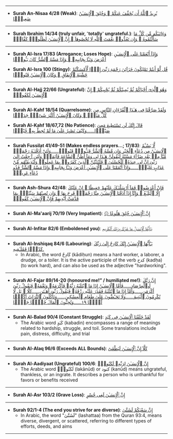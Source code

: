 <!--
### [Insaan Ko Jald Baaz Paida Kiya Gaya Hai | Prof Ahmed Rafique Akhtar](https://www.youtube.com/shorts/iIcV-MAQzZE)

### [Majlis Topic InsaanN | Allama Talib Johri](https://www.youtube.com/watch?v=9uo-mHqfs_w)

### [Ajeeb Insaan | Allama Talib Johri](https://www.youtube.com/watch?v=v7n1Kp8yy94)

### [Mola Ali A.S Se Anokha Sawal Allah Ne Muhammad SWS Ko Kaisy Paida Kia...!! | Allama Talib jhori](https://www.youtube.com/watch?v=cBRs3Y252G0)
-->
***

* __Surah An-Nisaa 4/28 (Weak)__: [يُرِيدُ ٱللَّهُ أَن يُخَفِّفَ عَنكُمْ ۚ وَخُلِقَ ٱلْإِنسَـٰنُ ضَعِيفًۭا](https://quranwbw.com/4/28)

***

* __Surah Ibrahim 14/34 (truly unfair, ˹totally˺ ungrateful.)__: [وَءَاتَىٰكُم مِّن كُلِّ مَا سَأَلْتُمُوهُ ۚ وَإِن تَعُدُّوا۟ نِعْمَتَ ٱللَّهِ لَا تُحْصُوهَآ ۗ إِنَّ ٱلْإِنسَـٰنَ لَظَلُومٌۭ كَفَّارٌۭ](https://quranwbw.com/14/34)

***

* __Surah Al-Isra 17/83 (Arrogance; Loses Hope)__: [وَإِذَآ أَنْعَمْنَا عَلَى ٱلْإِنسَـٰنِ أَعْرَضَ وَنَـَٔا بِجَانِبِهِۦ ۖ وَإِذَا مَسَّهُ ٱلشَّرُّ كَانَ يَـُٔوسًۭا](https://quran.com/17/83)

* __Surah Al-Isra 100 (Stingy)__: [قُل لَّوْ أَنتُمْ تَمْلِكُونَ خَزَآئِنَ رَحْمَةِ رَبِّىٓ إِذًۭا لَّأَمْسَكْتُمْ خَشْيَةَ ٱلْإِنفَاقِ ۚ وَكَانَ ٱلْإِنسَـٰنُ قَتُورًۭا](https://quranwbw.com/17/100)

***

* __Surah Al-Hajj 22/66 (Ungrateful)__: [وَهُوَ ٱلَّذِىٓ أَحْيَاكُمْ ثُمَّ يُمِيتُكُمْ ثُمَّ يُحْيِيكُمْ ۗ إِنَّ ٱلْإِنسَـٰنَ لَكَفُورٌۭ](https://quran.com/22/66)

***

* __Surah Al-Kahf 18/54 (Quarrelsome)__: [وَلَقَدْ صَرَّفْنَا فِى هَـٰذَا ٱلْقُرْءَانِ لِلنَّاسِ مِن كُلِّ مَثَلٍۢ ۚ وَكَانَ ٱلْإِنسَـٰنُ أَكْثَرَ شَىْءٍۢ جَدَلًۭا](https://quran.com/18/54)

* __Surah Al-Kahf 18/67,72 (No Patience)__: [قَالَ إِنَّكَ لَن تَسْتَطِيعَ مَعِىَ صَبْرًۭا......وَكَيْفَ تَصْبِرُ عَلَىٰ مَا لَمْ تُحِطْ بِهِۦ خُبْرًۭا](https://quranwbw.com/18#67-68)

*** 

* __Surah Fussilat 41/49-51 (Makes endless prayers...; 17/83)__: [لَّا يَسْـَٔمُ ٱلْإِنسَـٰنُ مِن دُعَآءِ ٱلْخَيْرِ وَإِن مَّسَّهُ ٱلشَّرُّ فَيَـُٔوسٌۭ قَنُوطٌۭ......وَلَئِنْ أَذَقْنَـٰهُ رَحْمَةًۭ مِّنَّا مِنۢ بَعْدِ ضَرَّآءَ مَسَّتْهُ لَيَقُولَنَّ هَـٰذَا لِى وَمَآ أَظُنُّ ٱلسَّاعَةَ قَآئِمَةًۭ وَلَئِن رُّجِعْتُ إِلَىٰ رَبِّىٓ إِنَّ لِى عِندَهُۥ لَلْحُسْنَىٰ ۚ فَلَنُنَبِّئَنَّ ٱلَّذِينَ كَفَرُوا۟ بِمَا عَمِلُوا۟ وَلَنُذِيقَنَّهُم مِّنْ عَذَابٍ غَلِيظٍۢ......وَإِذَآ أَنْعَمْنَا عَلَى ٱلْإِنسَـٰنِ أَعْرَضَ وَنَـَٔا بِجَانِبِهِۦ وَإِذَا مَسَّهُ ٱلشَّرُّ فَذُو دُعَآءٍ عَرِيضٍۢ](https://quran.com/41/49-51)

*** 

* __Surah Ash-Shura 42/48__: [ فَإِنْ أَعْرَضُوا۟ فَمَآ أَرْسَلْنَـٰكَ عَلَيْهِمْ حَفِيظًا ۖ إِنْ عَلَيْكَ إِلَّا ٱلْبَلَـٰغُ ۗ وَإِنَّآ إِذَآ أَذَقْنَا ٱلْإِنسَـٰنَ مِنَّا رَحْمَةًۭ فَرِحَ بِهَا ۖ وَإِن تُصِبْهُمْ سَيِّئَةٌۢ بِمَا قَدَّمَتْ أَيْدِيهِمْ فَإِنَّ ٱلْإِنسَـٰنَ كَفُورٌۭ](https://quran.com/42/48)

***

* __Surah Al-Ma'aarij 70/19 (Very Impatient)__: [۞ إِنَّ ٱلْإِنسَـٰنَ خُلِقَ هَلُوعًا](https://quranwbw.com/70#19) 

***

* __Surah Al-Infitar 82/6 (Emboldened you)__: [يَـٰٓأَيُّهَا ٱلْإِنسَـٰنُ مَا غَرَّكَ بِرَبِّكَ ٱلْكَرِيمِ](https://quran.com/82/6)

***

* __Surah Al-Inshiqaq 84/6 (Labouring)__: [يَـٰٓأَيُّهَا ٱلْإِنسَـٰنُ إِنَّكَ كَادِحٌ إِلَىٰ رَبِّكَ كَدْحًۭا فَمُلَـٰقِيهِ.](https://quran.com/84/6)
    * In Arabic, the word كَادِحٌ (kādiḥun) means a hard worker, a laborer, a drudge, or a toiler. It is the active participle of the verb كدح (kadḥa) (to work hard), and can also be used as the adjective "hardworking". 

***

* __Surah Al-Fajar 89/14-20 (honoured me!” / humiliated me!)__: [إِنَّ رَبَّكَ لَبِٱلْمِرْصَادِ......فَأَمَّا ٱلْإِنسَـٰنُ إِذَا مَا ٱبْتَلَىٰهُ رَبُّهُۥ فَأَكْرَمَهُۥ وَنَعَّمَهُۥ فَيَقُولُ رَبِّىٓ أَكْرَمَنِ......وَأَمَّآ إِذَا مَا ٱبْتَلَىٰهُ فَقَدَرَ عَلَيْهِ رِزْقَهُۥ فَيَقُولُ رَبِّىٓ أَهَـٰنَنِ......كَلَّا ۖ بَل لَّا تُكْرِمُونَ ٱلْيَتِيمَ......وَلَا تَحَـٰٓضُّونَ عَلَىٰ طَعَامِ ٱلْمِسْكِينِ......وَتَأْكُلُونَ ٱلتُّرَاثَ أَكْلًۭا لَّمًّۭا ١٩......وَتُحِبُّونَ ٱلْمَالَ حُبًّۭا جَمًّۭا](https://quran.com/89/14-20)

***

* __Surah Al-Balad 90/4 (Constant Struggle)__: [لَقَدْ خَلَقْنَا ٱلْإِنسَـٰنَ فِى كَبَدٍ](https://quran.com/90/4)
    * The Arabic word كَبَدٍ (kabadin) encompasses a range of meanings related to hardship, struggle, and toil. Some translations include pain, distress, difficulty, and trial

***

* __Surah Al-Alaq 96/6 (Exceeds ALL Bounds)__: [كَلَّآ إِنَّ ٱلْإِنسَـٰنَ لَيَطْغَىٰٓ](https://quran.com/96/6)

***

* __Surah Al-Aadiyaat (Ungrateful) 100/6__: [إِنَّ ٱلْإِنسَـٰنَ لِرَبِّهِۦ لَكَنُودٌۭ](https://quran.com/100/6)
    * The Arabic word لَكَنُودٌۭ (lakānūd) or كنود (kanūd) means ungrateful, thankless, or an ingrate. It describes a person who is unthankful for favors or benefits received

***

* __Surah Al-Asr 103/2 (Grave Loss)__: [إِنَّ ٱلْإِنسَـٰنَ لَفِى خُسْرٍ](https://quran.com/103/2)

***

* __Surah 92/1-4 (The end you strive for are diverse)__: [إِنَّ سَعْيَكُمْ لَشَتَّىٰ](https://quranwbw.com/92/1-4)
    * In Arabic, the word "لَشَتَّىٰ" (lashattaa) from the Quran 93:4, means diverse, divergent, or scattered, referring to different types of efforts, deeds, and aims

***
